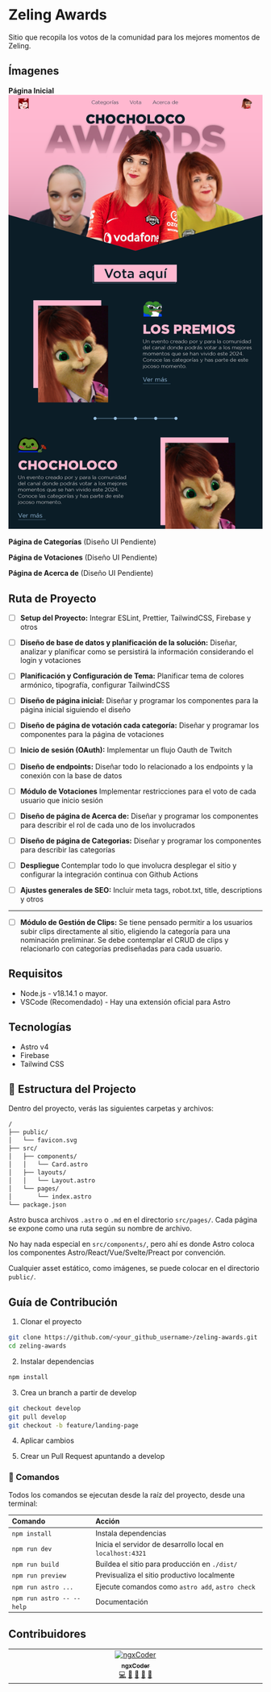 # Zeling Awards

Sitio que recopila los votos de la comunidad para los mejores momentos de Zeling.

## Ímagenes

**Página Inicial**
![Landing-page](assets/landing-page.png)

**Página de Categorías**
(Diseño UI Pendiente)

**Página de Votaciones**
(Diseño UI Pendiente)

**Página de Acerca de**
(Diseño UI Pendiente)

## Ruta de Proyecto

- [ ] **Setup del Proyecto:**
Integrar ESLint, Prettier, TailwindCSS, Firebase y otros

- [ ] **Diseño de base de datos y planificación de la solución:**
Diseñar, analizar y planificar como se persistirá la información considerando el login y votaciones

- [ ] **Planificación y Configuración de Tema:** Planificar tema de colores armónico, tipografía, configurar TailwindCSS

- [ ] **Diseño de página inicial:**
Diseñar y programar los componentes para la página inicial siguiendo el diseño

- [ ] **Diseño de página de votación cada categoría:**
Diseñar y programar los componentes para la página de votaciones

- [ ] **Inicio de sesión (OAuth):**
Implementar un flujo Oauth de Twitch

- [ ] **Diseño de endpoints:**
Diseñar todo lo relacionado a los endpoints y la conexión con la base de datos

- [ ] **Módulo de Votaciones**
Implementar restricciones para el voto de cada usuario que inicio sesión

- [ ] **Diseño de página de Acerca de:**
Diseñar y programar los componentes para describir el rol de cada uno de los involucrados

- [ ] **Diseño de página de Categorias:**
Diseñar y programar los componentes para describir las categorías

- [ ] **Despliegue**
Contemplar todo lo que involucra desplegar el sitio y configurar la integración continua con Github Actions

- [ ] **Ajustes generales de SEO:**
Incluir meta tags, robot.txt, title, descriptions y otros

---

- [ ] **Módulo de Gestión de Clips:**
Se tiene pensado permitir a los usuarios subir clips directamente al sitio, eligiendo la categoría para una nominación preliminar. Se debe contemplar el CRUD de clips y relacionarlo con categorías prediseñadas para cada usuario.

## Requisitos

- Node.js - v18.14.1 o mayor.
- VSCode (Recomendado) - Hay una extensión oficial para Astro

## Tecnologías

- Astro v4
- Firebase
- Tailwind CSS

## 🚀 Estructura del Projecto

Dentro del proyecto, verás las siguientes carpetas y archivos:

```text
/
├── public/
│   └── favicon.svg
├── src/
│   ├── components/
│   │   └── Card.astro
│   ├── layouts/
│   │   └── Layout.astro
│   └── pages/
│       └── index.astro
└── package.json
```

Astro busca archivos `.astro` o `.md` en el directorio `src/pages/`. Cada página se expone como una ruta según su nombre de archivo.

No hay nada especial en `src/components/`, pero ahí es donde Astro coloca los componentes Astro/React/Vue/Svelte/Preact por convención.

Cualquier asset estático, como imágenes, se puede colocar en el directorio `public/`.

## Guía de Contribución

1. Clonar el proyecto

```sh
git clone https://github.com/<your_github_username>/zeling-awards.git
cd zeling-awards
```

2. Instalar dependencias

```sh
npm install
```

3. Crea un branch a partir de develop
```sh
git checkout develop
git pull develop
git checkout -b feature/landing-page
```
4. Aplicar cambios

5. Crear un Pull Request apuntando a develop

### 🧞 Comandos

Todos los comandos se ejecutan desde la raíz del proyecto, desde una terminal:

| Comando                   | Acción                                           |
| :------------------------ | :----------------------------------------------- |
| `npm install`             | Instala dependencias                            |
| `npm run dev`             | Inicia el servidor de desarrollo local en `localhost:4321`      |
| `npm run build`           | Buildea el sitio para producción en `./dist/`          |
| `npm run preview`         | Previsualiza el sitio productivo localmente     |
| `npm run astro ...`       | Ejecute comandos como `astro add`, `astro check` |
| `npm run astro -- --help` | Documentación                    |

## Contribuidores

<!-- ALL-CONTRIBUTORS-LIST:START - Do not remove or modify this section -->
<!-- prettier-ignore-start -->
<!-- markdownlint-disable -->
<table>
  <tbody>
    <tr>
      <td align="center" valign="top" width="14.28%"><a href="https://ngxcoder.dev/"><img src="https://avatars.githubusercontent.com/u/87735757?v=4?s=100" width="100px;" alt="ngxCoder"/><br /><sub><b>ngxCoder</b></sub></a><br /><a href="#code-ngxCoder" title="Code">💻</a> <a href="#doc-ngxCoder" title="Documentation">📖</a> <a href="#ideas-ngxCoder" title="Ideas, Planning, & Feedback">🤔</a> <a href="#projectManagement-ngxCoder" title="Project Management">📆</a> <a href="#research-ngxCoder" title="Research">🔬</a></td>
    </tr>
  </tbody>
</table>

<!-- markdownlint-restore -->
<!-- prettier-ignore-end -->

<!-- ALL-CONTRIBUTORS-LIST:END -->
